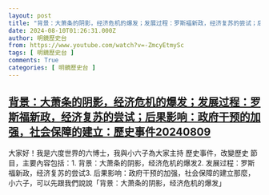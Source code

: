 ```yaml
---
layout: post
title: "背景：大萧条的阴影，经济危机的爆发；发展过程：罗斯福新政，经济复苏的尝试；后果影响：政府干预的加强，社会保障的建立：歷史事件20240809"
date: 2024-08-10T01:26:31.000Z
author: 明鏡歷史台
from: https://www.youtube.com/watch?v=-ZmcyEtmySc
tags: [ 明鏡歷史台 ]
comments: True
categories: [ 明鏡歷史台 ]
---
```

<!--1723253191000-->
[背景：大萧条的阴影，经济危机的爆发；发展过程：罗斯福新政，经济复苏的尝试；后果影响：政府干预的加强，社会保障的建立：歷史事件20240809](https://www.youtube.com/watch?v=-ZmcyEtmySc)
------

<div>
大家好！我是六度世界的六博士，我與小六子為大家主持 歷史事件，改變歷史 節目，主要內容包括：1. 背景：大萧条的阴影，经济危机的爆发2. 发展过程：罗斯福新政，经济复苏的尝试3. 后果影响：政府干预的加强，社会保障的建立那麼，小六子，可以先跟我們說說「背景：大萧条的阴影，经济危机的爆发」
</div>
